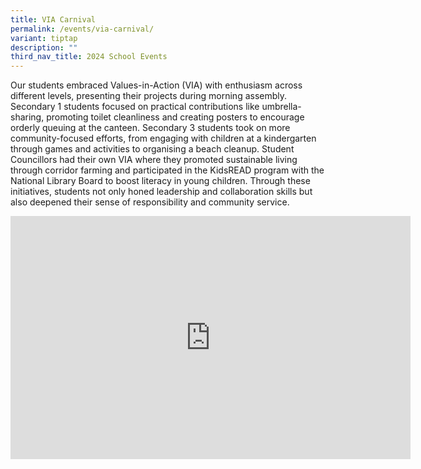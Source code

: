 ```yaml
---
title: VIA Carnival
permalink: /events/via-carnival/
variant: tiptap
description: ""
third_nav_title: 2024 School Events
---
```

<p>Our students embraced Values-in-Action (VIA) with enthusiasm across different
levels, presenting their projects during morning assembly. Secondary 1
students focused on practical contributions like umbrella-sharing, promoting
toilet cleanliness and creating posters to encourage orderly queuing at
the canteen. Secondary 3 students took on more community-focused efforts,
from engaging with children at a kindergarten through games and activities
to organising a beach cleanup. Student Councillors had their own VIA where
they promoted sustainable living through corridor farming and participated
in the KidsREAD program with the National Library Board to boost literacy
in young children. Through these initiatives, students not only honed leadership
and collaboration skills but also deepened their sense of responsibility
and community service.</p>
<p></p>
<div class="iframe-wrapper">
<iframe height="389" width="640" allowfullscreen="true" frameborder="0" src="https://docs.google.com/presentation/d/1roS1sPJjn-0g_qKsSQVjA8MFEg8qnwTt/embed?start=true&amp;loop=true&amp;delayms=3000"></iframe>
</div>
<p></p>